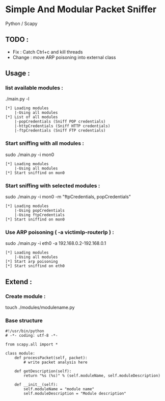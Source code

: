Simple And Modular Packet Sniffer
=================================

Python / Scapy

TODO :
-----
 - Fix : Catch Ctrl+c and kill threads
 - Change : move ARP poisoning into external class

Usage :
-------
### list available modules :
./main.py -l

    [*] Loading modules
        |-Using all modules
    [*] List of all modules
        |-popCredentials (Sniff POP credentials)
        |-httpCredentials (Sniff HTTP credentials)
        |-ftpCredentials (Sniff FTP credentials)

### Start sniffing with all modules :
sudo ./main.py -i mon0

    [*] Loading modules
        |-Using all modules
    [*] Start sniffind on mon0

### Start sniffing with selected modules :
sudo ./main.py -i mon0 -m "ftpCredentials, popCredentials"

    [*] Loading modules
        |-Using popCredentials
        |-Using ftpCredentials
    [*] Start sniffind on mon0

### Use ARP poisoning ( -a victimIp-routerIp ) :
sudo ./main.py -i eth0 -a 192.168.0.2-192.168.0.1

    [*] Loading modules
        |-Using all modules
    [*] Start arp poisoning
    [*] Start sniffind on eth0

Extend :
--------

### Create module :
touch ./modules/modulename.py

### Base structure
    #!/usr/bin/python
    # -*- coding: utf-8 -*-

    from scapy.all import *

    class module:
        def processPacket(self, packet):
            # write packet analysis here

        def getDescription(self):
            return "%s (%s)" % (self.moduleName, self.moduleDescription) 

        def __init__(self):
            self.moduleName = "module name"
            self.moduleDescription = "Module description"
